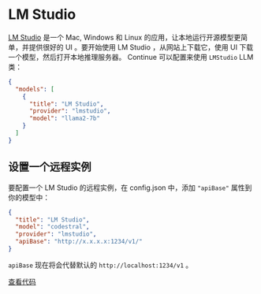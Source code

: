 # LM Studio

[LM Studio](https://lmstudio.ai) 是一个 Mac, Windows 和 Linux 的应用，让本地运行开源模型更简单，并提供很好的 UI 。要开始使用 LM Studio ，从网站上下载它，使用 UI 下载一个模型，然后打开本地推理服务器。 Continue 可以配置来使用 `LMStudio` LLM 类：

```json title="config.json"
{
  "models": [
    {
      "title": "LM Studio",
      "provider": "lmstudio",
      "model": "llama2-7b"
    }
  ]
}
```

## 设置一个远程实例

要配置一个 LM Studio 的远程实例，在 config.json 中，添加 `"apiBase"` 属性到你的模型中：

```json title="config.json"
{
  "title": "LM Studio",
  "model": "codestral",
  "provider": "lmstudio",
  "apiBase": "http://x.x.x.x:1234/v1/"
}
```

`apiBase` 现在将会代替默认的 `http://localhost:1234/v1` 。

[查看代码](https://github.com/continuedev/continue/blob/main/core/llm/llms/LMStudio.ts)
